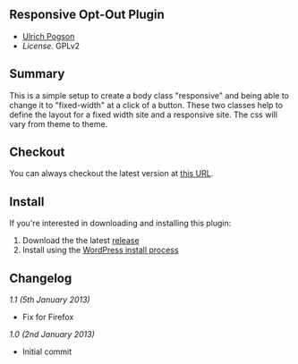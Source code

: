 ## Responsive Opt-Out Plugin

* [Ulrich Pogson](http://ulrich.pogson.ch)
* *License.* GPLv2

## Summary

This is a simple setup to create a body class "responsive" and being able to change it to "fixed-width" at a click of a button. These two classes help to define the layout for a fixed width site and a responsive site. The css will vary from theme to theme.

## Checkout

You can always checkout the latest version at [this URL](https://github.com/grappler/responsive-opt-out).

## Install

If you're interested in downloading and installing this plugin:

1. Download the the latest [release](https://github.com/grappler/responsive-opt-out/zipball/master)
2. Install using the [WordPress install process](http://codex.wordpress.org/Managing_Plugins#Manual_Plugin_Installation)

## Changelog

_1.1 (5th January 2013)_

* Fix for Firefox

_1.0 (2nd January 2013)_

* Initial commit
